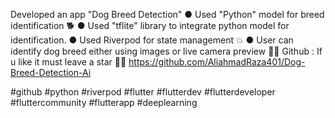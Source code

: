 Developed an app "Dog Breed Detection" 
● Used "Python" model for breed identification 🐕 
● Used "tflite" library to integrate python model for identification.
● Used Riverpod for state management 💥
● User can identify dog breed either using images or live camera preview 🐕‍🦺
Github : If u like it must leave a star 🌟😅
https://github.com/AliahmadRaza401/Dog-Breed-Detection-Ai

#github #python #riverpod #flutter #flutterdev #flutterdeveloper #fluttercommunity #flutterapp #deeplearning
